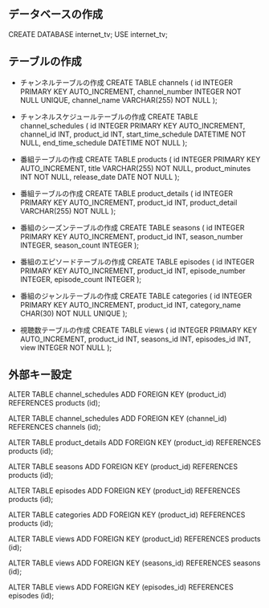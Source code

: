 ## データベースの作成
CREATE DATABASE internet_tv;
USE internet_tv;

## テーブルの作成
- チャンネルテーブルの作成
CREATE TABLE channels (
	id INTEGER PRIMARY KEY AUTO_INCREMENT,
	channel_number INTEGER NOT NULL UNIQUE,
	channel_name VARCHAR(255) NOT NULL
);

- チャンネルスケジュールテーブルの作成
CREATE TABLE channel_schedules (
	id INTEGER PRIMARY KEY AUTO_INCREMENT,
	channel_id INT,
	product_id INT,
	start_time_schedule DATETIME NOT NULL,
	end_time_schedule DATETIME NOT NULL
);

- 番組テーブルの作成
CREATE TABLE products (
	id INTEGER PRIMARY KEY AUTO_INCREMENT,
	title VARCHAR(255) NOT NULL,
	product_minutes INT NOT NULL,
	release_date DATE NOT NULL
);

- 番組テーブルの作成
CREATE TABLE product_details (
	id INTEGER PRIMARY KEY AUTO_INCREMENT,
	product_id INT,
	product_detail VARCHAR(255) NOT NULL
);

- 番組のシーズンテーブルの作成
CREATE TABLE seasons (
  id INTEGER PRIMARY KEY AUTO_INCREMENT,
	product_id INT,
  season_number INTEGER,
  season_count INTEGER
);

- 番組のエピソードテーブルの作成
CREATE TABLE episodes (
  id INTEGER PRIMARY KEY AUTO_INCREMENT,
	product_id INT,
  episode_number INTEGER,
  episode_count INTEGER
);

- 番組のジャンルテーブルの作成
CREATE TABLE categories (
  id INTEGER PRIMARY KEY AUTO_INCREMENT,
	product_id INT,
  category_name CHAR(30) NOT NULL UNIQUE
);

- 視聴数テーブルの作成
CREATE TABLE views (
  id INTEGER PRIMARY KEY AUTO_INCREMENT,
	product_id INT,
	seasons_id INT,
	episodes_id INT,
  view INTEGER NOT NULL
);


## 外部キー設定

ALTER TABLE channel_schedules
ADD FOREIGN KEY (product_id)
REFERENCES products (id);

ALTER TABLE channel_schedules
ADD FOREIGN KEY (channel_id)
REFERENCES channels (id);

ALTER TABLE product_details
ADD FOREIGN KEY (product_id)
REFERENCES products (id);

ALTER TABLE seasons
ADD FOREIGN KEY (product_id)
REFERENCES products (id);

ALTER TABLE episodes
ADD FOREIGN KEY (product_id)
REFERENCES products (id);

ALTER TABLE categories
ADD FOREIGN KEY (product_id)
REFERENCES products (id);

ALTER TABLE views
ADD FOREIGN KEY (product_id)
REFERENCES products (id);

ALTER TABLE views
ADD FOREIGN KEY (seasons_id)
REFERENCES seasons (id);

ALTER TABLE views
ADD FOREIGN KEY (episodes_id)
REFERENCES episodes (id);